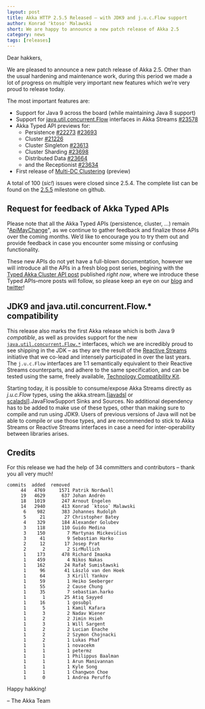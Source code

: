 ```yaml
---
layout: post
title: Akka HTTP 2.5.5 Released – with JDK9 and j.u.c.Flow support
author: Konrad 'ktoso' Malawski
short: We are happy to announce a new patch release of Akka 2.5
category: news
tags: [releases]
---
```


Dear hakkers,

We are pleased to announce a new patch release of Akka 2.5. 
Other than the usual hardening and maintenance work, during this period we made a lot of progress on multiple very important new features which we’re very proud to release today.

The most important features are:

* Support for Java 9 across the board (while maintaining Java 8 support)
* Support for [java.util.concurrent.Flow](http://download.java.net/java/jdk9/docs/api/java/util/concurrent/Flow.html) interfaces in Akka Streams [#23578](https://github.com/akka/akka/issues/23578) 
* Akka Typed API previews for: 
    * Persistence [#22273](https://github.com/akka/akka/issues/22273) [#23693](https://github.com/akka/akka/issues/23693) 
    * Cluster [#21226](https://github.com/akka/akka/issues/21226) 
    * Cluster Singleton [#23613](https://github.com/akka/akka/pull/23613) 
    * Cluster Sharding [#23698](https://github.com/akka/akka/issues/23698)
    * Distributed Data [#23664](https://github.com/akka/akka/issues/23664) 
    * and the Receptionist [#23634](https://github.com/akka/akka/issues/23634)
* First release of [Multi-DC Clustering](https://doc.akka.io/docs/akka/current/scala/cluster-dc.html) (preview)

A total of 100 (*sic!*) issues were closed since 2.5.4. The complete list can be found on the [2.5.5](https://github.com/akka/akka/milestone/118?closed=1) milestone on github.

## Request for feedback of Akka Typed APIs

Please note that all the Akka Typed APIs (persistence, cluster, ...) remain "[ApiMayChange](https://doc.akka.io/docs/akka/current/scala/common/may-change.html)", 
as we continue to gather feedback and finalize those APIs over the coming months. We’d like to encourage you to try them out and provide feedback in case you 
encounter some missing or confusing functionality. 

These new APIs do not yet have a full-blown documentation, however we will introduce all the APIs in a fresh blog post series, 
begining with the [Typed Akka Cluster API post](https://akka.io/blog/2017/09/28/typed-cluster) published *right now*, where 
we introduce these Typed APIs–more posts will follow, so please keep an eye on our [blog](https://akka.io/blog/) and [twitter](https://twitter.com/akkateam)!

## JDK9 and java.util.concurrent.Flow.* compatibility

This release also marks the first Akka release which is both Java 9 *compatible*, as well as provides support for the new 
[`java.util.concurrent.Flow.*`](http://download.java.net/java/jdk9/docs/api/java/util/concurrent/Flow.html) interfaces, which we are incredibly proud to see shipping in the JDK – as they are the result of the [Reactive Streams](http://reactive-streams.org) initiative that we co-lead and intensely participated in over the last years. The `j.u.c.Flow` interfaces are 1:1 semantically equivalent to their Reactive Streams counterparts, and adhere to the same specification, and can be tested using the same, freely available, [Technology Compatibility Kit](https://github.com/reactive-streams/reactive-streams-jvm/tree/v1.0.1/tck).

Starting today, it is possible to consume/expose Akka Streams directly as *j.u.c.Flow* types, using the akka.stream.[[javadsl](https://github.com/akka/akka/blob/master/akka-stream/src/main/java-jdk9-only/akka/stream/javadsl/JavaFlowSupport.java) or [scaladsl](https://github.com/akka/akka/blob/master/akka-stream/src/main/scala-jdk9-only/akka/stream/scaladsl/JavaFlowSupport.scala)].JavaFlowSupport Sinks and Sources. No additional dependency has to be added to make use of these types, other than making sure to compile and run using JDK9. Users of previous versions of Java will not be able to compile or use those types, and are recommended to stick to Akka Streams or Reactive Streams interfaces in case a need for inter-operability between libraries arises.

## Credits

For this release we had the help of 34 committers and contributors – thank you all very much!

```
commits  added  removed
     44   4769     1571 Patrik Nordwall
     19   4629      637 Johan Andrén
     18   1019      247 Arnout Engelen
     14   2940      413 Konrad `ktoso` Malawski
      6    982      383 Johannes Rudolph
      5     21       27 Christopher Batey
      4    329      184 Alexander Golubev
      3    118      110 Guido Medina
      3    150        7 Martynas Mickevičius
      3     41        9 Sebastian Harko
      2     12       17 Josep Prat
      2      2        2 SirMullich
      1    173      478 Richard Imaoka
      1    459        4 Nikos Nakas
      1    162       24 Rafał Sumisławski
      1     96       41 László van den Hoek
      1     64        3 Kirill Yankov
      1     59        1 Heiko Seeberger
      1     55        2 Cause Chung
      1     35        7 sebastian.harko
      1      1       25 Atiq Sayyed
      1     16        1 gosubpl
      1      5        1 Kamil Kafara
      1      3        2 Nadav Wiener
      1      2        2 Jimin Hsieh
      1      3        1 Will Sargent
      1      2        2 Lucian Enache
      1      2        2 Szymon Chojnacki
      1      2        1 Lukas Phaf
      1      1        1 novacekm
      1      1        1 petermz
      1      1        1 Philippus Baalman
      1      1        1 Arun Manivannan
      1      1        1 Kyle Song
      1      1        1 Changwon Choe
      1      0        1 Andrea Peruffo
```

Happy hakking!

– The Akka Team

